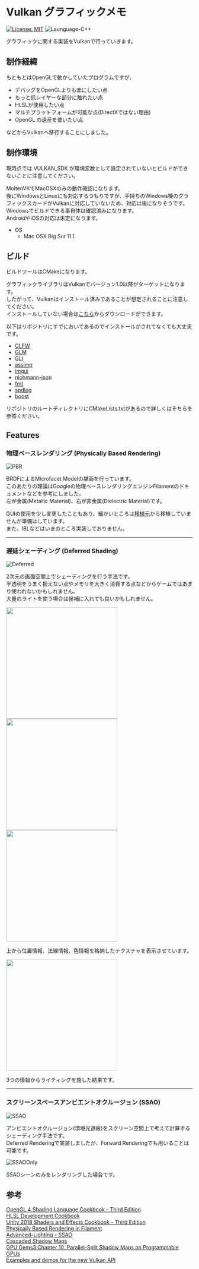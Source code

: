 # Vulkan グラフィックメモ

[![License: MIT](https://img.shields.io/badge/License-MIT-lightgrey.svg)](https://opensource.org/licenses/MIT)
![Launguage-C++](https://img.shields.io/badge/Language-C%2B%2B-orange)

グラフィックに関する実装をVulkanで行っていきます。  

## 制作経緯

もともとはOpenGLで動かしていたプログラムですが、

- デバッグをOpenGLよりも楽にしたい点
- もっと低レイヤーな部分に触れたい点
- HLSLが使用したい点
- マルチプラットフォームが可能な点(DirectXではない理由)
- OpenGL の遺産を使いたい点
  
などからVulkanへ移行することにしました。

## 制作環境

現時点では VULKAN_SDK が環境変数として設定されていないとビルドができないことに注意してください。  

MoltenVKでMacOSXのみの動作確認になります。  
後にWindowsとLinuxにも対応するつもりですが、手持ちのWindows機のグラフィックスカードがVulkanに対応していないため、対応は後になりそうです。  
Windowsでビルドできる事自体は確認済みになります。  
AndroidやiOSの対応は未定になります。

- OS
  - Mac OSX Big Sur 11.1

## ビルド

ビルドツールはCMakeになります。  

グラフィックライブラリはVulkanでバージョン1.0以降がターゲットになります。  
したがって、Vulkanはインストール済みであることが想定されることに注意してください。  
インストールしていない場合は[こちら](https://vulkan.lunarg.com/)からダウンロードができます。

以下はリポジトリにすでにおいてあるのでインストールがされてなくても大丈夫です。

- [GLFW]
- [GLM]
- [GLI]
- [assimp]
- [imgui]
- [nlohmann-json]
- [fmt]
- [spdlog]
- [boost]
  
リポジトリのルートディレクトリにCMakeLists.txtがあるので詳しくはそちらを参照ください。  

## Features

### 物理ベースレンダリング (Physically Based Rendering)

![PBR](https://github.com/mnrn/ReVK/blob/main/Docs/Images/pbr.png)

BRDFによるMicrofacet Modelの描画を行っています。  
このあたりの理論はGoogleの物理ベースレンダリングエンジンFilamentのドキュメントなどを参考にしました。  
左が金属(Metallic Material)、右が非金属(Dielectric Material)です。

GUIの使用を少し変更したこともあり、細かいところは[移植元](https://github.com/mnrn/ReGL)から移植していませんが準備はしています。  
また、IBLなどはいまのところ実装しておりません。

---

### 遅延シェーディング (Deferred Shading)

![Deferred](https://github.com/mnrn/ReVK/blob/main/Docs/Images/deferred.png)

2次元の画面空間上でシェーディングを行う手法です。  
半透明をうまく扱えない点やメモリを大きく消費する点などからゲームではあまり使われないかもしれません。  
大量のライトを使う場合は候補に入れても良いかもしれません。

<img src="https://github.com/mnrn/ReVK/blob/main/Docs/Images/deferred_position.png" width=300>

<img src="https://github.com/mnrn/ReVK/blob/main/Docs/Images/deferred_normal.png" width=300>

<img src="https://github.com/mnrn/ReVK/blob/main/Docs/Images/deferred_albedo.png" width=300>

上から位置情報、法線情報、色情報を格納したテクスチャを表示させています。

<img src="https://github.com/mnrn/ReVK/blob/main/Docs/Images/deferred_visualize.png" width=300>

3つの情報からライティングを施した結果です。

---

### スクリーンスペースアンビエントオクルージョン (SSAO)

![SSAO](https://github.com/mnrn/ReVK/blob/main/Docs/Images/ssao.png)

アンビエントオクルージョン(環境光遮蔽)をスクリーン空間上で考えて計算するシェーディング手法です。  
Deferred Renderingで実装しましたが、Forward Renderingでも用いることは可能です。

![SSAOOnly](https://github.com/mnrn/ReVK/blob/main/Docs/Images/ssao_only.png)

SSAOシーンのみをレンダリングした場合です。

## 参考

[OpenGL 4 Shading Language Cookbook - Third Edition](https://www.packtpub.com/product/opengl-4-shading-language-cookbook-third-edition/9781789342253)  
[HLSL Development Cookbook](https://www.packtpub.com/product/hlsl-development-cookbook/9781849694209)  
[Unity 2018 Shaders and Effects Cookbook - Third Edition](https://www.packtpub.com/product/unity-2018-shaders-and-effects-cookbook-third-edition/9781788396233)  
[Physically Based Rendering in Filament](https://google.github.io/filament/Filament.md.html)  
[Advanced-Lighting - SSAO](https://learnopengl.com/Advanced-Lighting/SSAO)  
[Cascaded Shadow Maps](https://developer.download.nvidia.com/SDK/10.5/opengl/src/cascaded_shadow_maps/doc/cascaded_shadow_maps.pdf)  
[GPU Gems3 Chapter 10. Parallel-Split Shadow Maps on Programmable GPUs](https://developer.nvidia.com/gpugems/gpugems3/part-ii-light-and-shadows/chapter-10-parallel-split-shadow-maps-programmable-gpus)  
[Examples and demos for the new Vulkan API](https://github.com/SaschaWillems/Vulkan)

[GLFW]:<https://www.glfw.org/>
[GLM]:<https://github.com/g-truc/glm>
[GLI]:<https://github.com/g-truc/gli>
[assimp]:<https://github.com/assimp/assimp>
[imgui]:<https://github.com/ocornut/imgui>
[nlohmann-json]:<https://github.com/nlohmann/json>
[fmt]:<https://github.com/fmtlib/fmt>
[spdlog]:<https://github.com/gabime/spdlog>
[boost]:<https://www.boost.org/>

[glad]:<https://github.com/Dav1dde/glad>
[stb]:<https://github.com/nothings/stb>
[tinyobjloader]:<https://github.com/tinyobjloader/tinyobjloader>
[freetype]:<https://www.freetype.org/>
